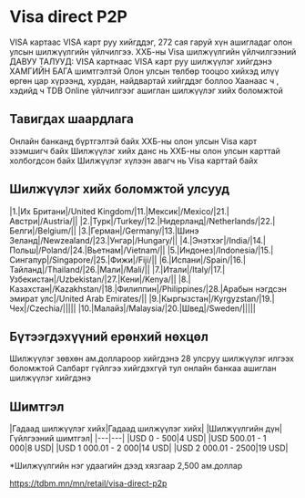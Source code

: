 # Visa direct P2P
VISA картаас VISA карт руу хийгддэг, 272 сая гаруй хүн ашигладаг олон улсын шилжүүлгийн үйлчилгээ.
ХХБ-ны Visa шилжүүлгийн үйлчилгээний ДАВУУ ТАЛУУД:
VISA картнаас VISA карт руу шилжүүлэг хийгдэнэ
ХАМГИЙН БАГА шимтгэлтэй
Олон улсын төлбөр тооцоо хийхэд илүү өргөн цар хүрээнд, хурдан, найдвартай хийгддэг боллоо
Хаанаас ч , хэдийд ч TDB Online үйлчилгээг ашиглан шилжүүлэг хийх боломжтой
## Тавигдах шаардлага
Онлайн банканд бүртгэлтэй байх
ХХБ-ны олон улсын Visa карт эзэмшигч байх
Шилжүүлэг хийх данс нь ХХБ-ны олон улсын карттай холбогдсон байх
Шилжүүлэг хүлээн авагч нь Visa карттай байх
## Шилжүүлэг хийх боломжтой улсууд
|1.|Их Британи|/United Kingdom/|11.|Мексик|/Mexico/|21.|Австри|/Austria/||
|2.|Турк|/Turkey/|12.|Нидерланд|/Netherlands/|22.|Белги|/Belgium/||
|3.|Герман|/Germany/|13.|Шинэ Зеланд|/Newzealand/|23.|Унгар|/Hungary/||
|4.|Энэтхэг|/India/|14.|Польш|/Poland/|24.|Вьетнам|/Vietnam/||
|5.|Индонез|/Indonesia/|15.|Сингапур|/Singapore/|25.|Фижи|/Fiji/||
|6.|Испани|/Spain/|16.|Тайланд|/Thailand/|26.|Мали|/Mali/||
|7.|Итали|/Italy/|17.|Узбекистан|/Uzbekistan/|27.|Кени|/Kenya/||
|8.|Казахстан|/Kazakhstan/|18.|Филиппин|/Philippines/|28.|Арабын нэгдсэн эмират улс|/United Arab Emirates/||
|9.|Кыргызстан|/Kyrgyzstan/|19.|Чех|/Czechia/|||||
|10.|Малайз|/Malaysia/|20.|Швед|/Sweden/|||||
## Бүтээгдэхүүний ерөнхий нөхцөл
Шилжүүлэг зөвхөн ам.доллароор хийгдэнэ
28 улсруу шилжүүлэг илгээх боломжтой
Салбарт гүйлгээ хийгдэхгүй тул онлайн банкаа ашиглан шилжүүлэг хийгдэнэ
## Шимтгэл
|Гадаад шилжүүлэг хийх|Гадаад шилжүүлэг хийх|
|Шилжүүлгийн дүн|Гүйлгээний шимтгэл|
|---|---|
|USD 0 - 500|4 USD|
|USD 500.01 - 1 000|8 USD|
|USD 1 000.01 - 2 000|14 USD|
|USD 2 000.01 - 2500|19 USD|

*Шилжүүлгийн нэг удаагийн дээд хязгаар 2,500 ам.доллар

https://tdbm.mn/mn/retail/visa-direct-p2p